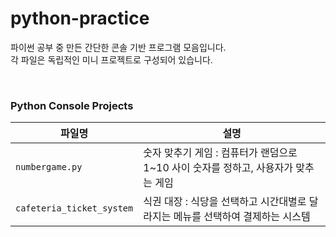 # python-practice

파이썬 공부 중 만든 간단한 콘솔 기반 프로그램 모음입니다.  
각 파일은 독립적인 미니 프로젝트로 구성되어 있습니다.

<br>

### Python Console Projects

| 파일명 | 설명 |
|--------|------|
| `numbergame.py` | 숫자 맞추기 게임 : 컴퓨터가 랜덤으로 1~10 사이 숫자를 정하고, 사용자가 맞추는 게임 |
| `cafeteria_ticket_system` | 식권 대장 : 식당을 선택하고 시간대별로 달라지는 메뉴를 선택하여 결제하는 시스템 |
